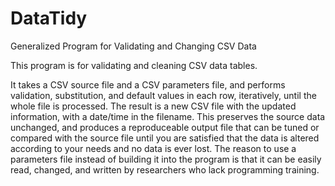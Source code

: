 # DataTidy
Generalized Program for Validating and Changing CSV Data

This program is for validating and cleaning CSV data tables.

It takes a CSV source file and a CSV parameters file, and performs 
validation, substitution, and default values in each row, iteratively, 
until the whole file is processed.  The result is a new CSV file with 
the updated information, with a date/time in the filename.  This 
preserves the source data unchanged, and produces a reproduceable output 
file that can be tuned or compared with the source file until you are 
satisfied that the data is altered according to your needs and no data 
is ever lost.
The reason to use a parameters file instead of building it into the
program is that it can be easily read, changed, and written by researchers
who lack programming training.